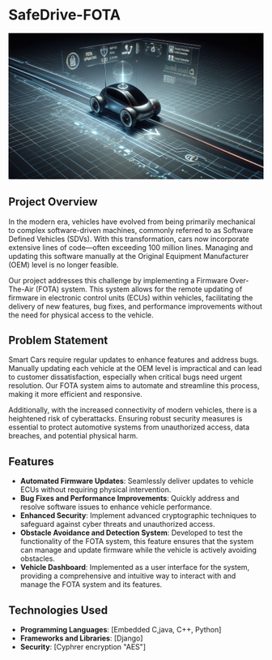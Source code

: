 # SafeDrive-FOTA

![Background Image](https://github.com/Mahmoud-Idris02/SafeDrive-FOTA/blob/main/FOTA.png?raw=true)
## Project Overview

In the modern era, vehicles have evolved from being primarily mechanical to complex software-driven machines, commonly referred to as Software Defined Vehicles (SDVs). With this transformation, cars now incorporate extensive lines of code—often exceeding 100 million lines. Managing and updating this software manually at the Original Equipment Manufacturer (OEM) level is no longer feasible. 

Our project addresses this challenge by implementing a Firmware Over-The-Air (FOTA) system. This system allows for the remote updating of firmware in electronic control units (ECUs) within vehicles, facilitating the delivery of new features, bug fixes, and performance improvements without the need for physical access to the vehicle. 

## Problem Statement

Smart Cars require regular updates to enhance features and address bugs. Manually updating each vehicle at the OEM level is impractical and can lead to customer dissatisfaction, especially when critical bugs need urgent resolution. Our FOTA system aims to automate and streamline this process, making it more efficient and responsive.

Additionally, with the increased connectivity of modern vehicles, there is a heightened risk of cyberattacks. Ensuring robust security measures is essential to protect automotive systems from unauthorized access, data breaches, and potential physical harm.

## Features

- **Automated Firmware Updates**: Seamlessly deliver updates to vehicle ECUs without requiring physical intervention.
- **Bug Fixes and Performance Improvements**: Quickly address and resolve software issues to enhance vehicle performance.
- **Enhanced Security**: Implement advanced cryptographic techniques to safeguard against cyber threats and unauthorized access.
- **Obstacle Avoidance and Detection System**: Developed to test the functionality of the FOTA system, this feature ensures that the system can manage and update firmware while the vehicle is actively avoiding obstacles.
- **Vehicle Dashboard**: Implemented as a user interface for the system, providing a comprehensive and intuitive way to interact with and manage the FOTA system and its features.

## Technologies Used

- **Programming Languages**: [Embedded C,java, C++, Python]
- **Frameworks and Libraries**: [Django]
- **Security**: [Cyphrer encryption "AES"]

